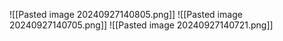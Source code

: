 ![[Pasted image 20240927140805.png]]
![[Pasted image 20240927140705.png]]
![[Pasted image 20240927140721.png]]

